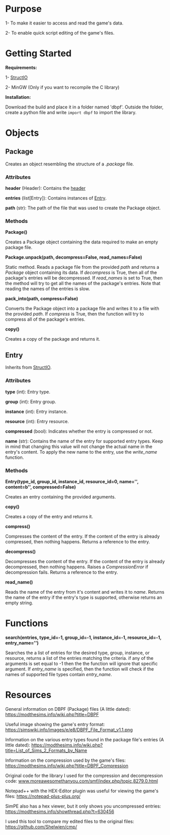 # Purpose

1- To make it easier to access and read the game's data.

2- To enable quick script editing of the game's files.

# Getting Started

**Requirements:** 

1- [StructIO](https://github.com/lingeringwillx/StructIO)

2- MinGW (Only if you want to recompile the C library)

**Installation:**

Download the build and place it in a folder named 'dbpf'. Outside the folder, create a python file and write `import dbpf` to import the library.

# Objects

## Package

Creates an object resembling the structure of a *.package* file.

### Attributes

**header** (Header): Contains the [header](#Header)

**entries** (list\[Entry]): Contains instances of [Entry](#Entry).

**path** (str): The path of the file that was used to create the Package object.

### Methods

**Package()**

Creates a Package object containing the data required to make an empty package file.

**Package.unpack(path, decompress=False, read_names=False)**

Static method. Reads a package file from the provided *path* and returns a *Package* object containing its data. If *decompress* is True, then all of the package's entries will be decompressed. If *read_names* is set to True, then the method will try to get all the names of the package's entries. Note that reading the names of the entries is slow.

**pack_into(path, compress=False)**

Converts the Package object into a package file and writes it to a file with the provided *path*. If *compress* is True, then the function will try to compress all of the package's entries.

**copy()**

Creates a copy of the package and returns it.

## Entry

Inherits from [StructIO](https://github.com/lingeringwillx/StructIO).

### Attributes

**type** (int): Entry type.

**group** (int): Entry group.

**instance** (int): Entry instance.

**resource** (int): Entry resource.

**compressed** (bool): Indicates whether the entry is compressed or not.

**name** (str): Contains the name of the entry for supported entry types. Keep in mind that changing this value will not change the actual name in the entry's content. To apply the new name to the entry, use the *write_name* function.

### Methods

**Entry(type_id, group_id, instance_id, resource_id=0, name='', content=b'', compressed=False)**

Creates an entry containing the provided arguments.

**copy()**

Creates a copy of the entry and returns it.

**compress()**

Compresses the content of the entry. If the content of the entry is already compressed, then nothing happens. Returns a reference to the entry.

**decompress()**

Decompresses the content of the entry. If the content of the entry is already decompressed, then nothing happens. Raises a *CompressionError* if decompression fails. Returns a reference to the entry.

**read_name()**

Reads the name of the entry from it's content and writes it to *name*. Returns the name of the entry if the entry's type is supported, otherwise returns an empty string.

# Functions

**search(entries, type_id=-1, group_id=-1, instance_id=-1, resource_id=-1, entry_name='')**

Searches the a list of entries for the desired type, group, instance, or resource, returns a list of the entries matching the criteria. if any of the arguments is set equal to -1 then the the function will ignore that specific argument. If *entry_name* is specified, then the function will check if the names of supported file types contain *entry_name*.

# Resources
General information on DBPF (Package) files (A little dated): https://modthesims.info/wiki.php?title=DBPF

Useful image showing the game's entry format: https://simswiki.info/images/e/e8/DBPF_File_Format_v1.1.png

Information on the various entry types found in the package file's entries (A little dated): https://modthesims.info/wiki.php?title=List_of_Sims_2_Formats_by_Name

Information on the compression used by the game's files: https://modthesims.info/wiki.php?title=DBPF_Compression

Original code for the library I used for the compression and decompression code: www.moreawesomethanyou.com/smf/index.php/topic,8279.0.html

Notepad++ with the HEX-Editor plugin was useful for viewing the game's files: https://notepad-plus-plus.org/

SimPE also has a hex viewer, but it only shows you uncompressed entries: https://modthesims.info/showthread.php?t=630456

I used this tool to compare my edited files to the original files: https://github.com/Shelwien/cmp/
